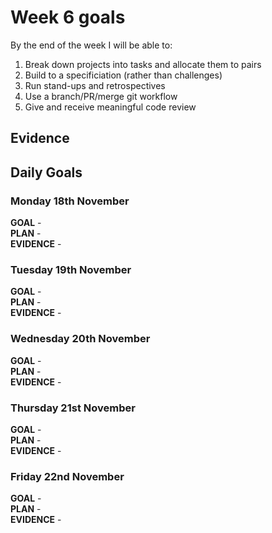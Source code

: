 # Week 6 goals

By the end of the week I will be able to:

1. Break down projects into tasks and allocate them to pairs
2. Build to a specificiation (rather than challenges)
3. Run stand-ups and retrospectives
4. Use a branch/PR/merge git workflow
5. Give and receive meaningful code review

## Evidence

    

## Daily Goals

### Monday 18th November

**GOAL** -     
**PLAN** -         
**EVIDENCE** -   

### Tuesday 19th November

**GOAL** -  
**PLAN** -  
**EVIDENCE** -  

### Wednesday 20th November

**GOAL** -      
**PLAN** -     
**EVIDENCE** -  

### Thursday 21st November

**GOAL** -  
**PLAN** -    
**EVIDENCE** -  

### Friday 22nd November

**GOAL** -     
**PLAN** -     
**EVIDENCE** - 
